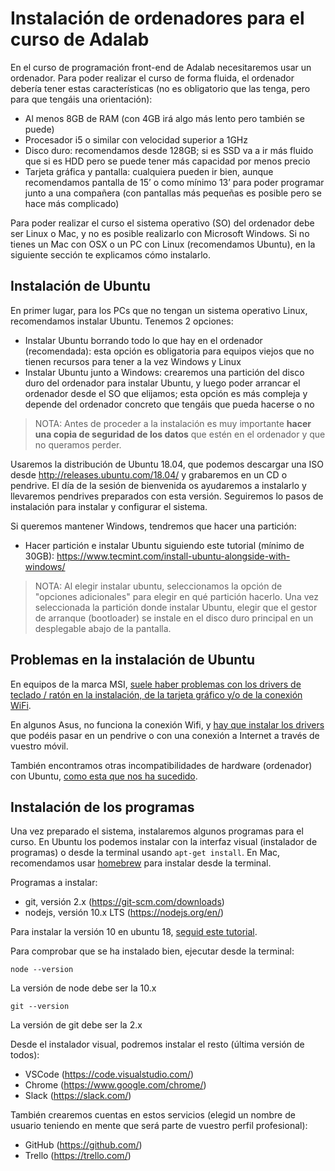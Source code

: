 # Instalación de ordenadores para el curso de Adalab

En el curso de programación front-end de Adalab necesitaremos usar un ordenador. Para poder realizar el curso de forma fluida, el ordenador debería tener estas características (no es obligatorio que las tenga, pero para que tengáis una orientación):

- Al menos 8GB de RAM (con 4GB irá algo más lento pero también se puede)
- Procesador i5 o similar con velocidad superior a 1GHz
- Disco duro: recomendamos desde 128GB; si es SSD va a ir más fluido que si es HDD pero se puede tener más capacidad por menos precio
- Tarjeta gráfica y pantalla: cualquiera pueden ir bien, aunque recomendamos pantalla de 15’ o como mínimo 13’ para poder programar junto a una compañera (con pantallas más pequeñas es posible pero se hace más complicado)

Para poder realizar el curso el sistema operativo (SO) del ordenador debe ser Linux o Mac, y no es posible realizarlo con Microsoft Windows. Si no tienes un Mac con OSX o un PC con Linux (recomendamos Ubuntu), en la siguiente sección te explicamos cómo instalarlo.

## Instalación de Ubuntu

En primer lugar, para los PCs que no tengan un sistema operativo Linux, recomendamos instalar Ubuntu. Tenemos 2 opciones:

- Instalar Ubuntu borrando todo lo que hay en el ordenador (recomendada): esta opción es obligatoria para equipos viejos que no tienen recursos para tener a la vez Windows y Linux
- Instalar Ubuntu junto a Windows: crearemos una partición del disco duro del ordenador para instalar Ubuntu, y luego poder arrancar el ordenador desde el SO que elijamos; esta opción es más compleja y depende del ordenador concreto que tengáis que pueda hacerse o no

> NOTA: Antes de proceder a la instalación es muy importante **hacer una copia de seguridad de los datos** que estén en el ordenador y que no queramos perder.

Usaremos la distribución de Ubuntu 18.04, que podemos descargar una ISO desde http://releases.ubuntu.com/18.04/ y grabaremos en un CD o pendrive. El día de la sesión de bienvenida os ayudaremos a instalarlo y llevaremos pendrives preparados con esta versión. Seguiremos lo pasos de instalación para instalar y configurar el sistema.

Si queremos mantener Windows, tendremos que hacer una partición:

- Hacer partición e instalar Ubuntu siguiendo este tutorial (mínimo de 30GB): https://www.tecmint.com/install-ubuntu-alongside-with-windows/

> NOTA: Al elegir instalar ubuntu, seleccionamos la opción de "opciones adicionales" para elegir en qué partición hacerlo. Una vez seleccionada la partición donde instalar Ubuntu, elegir que el gestor de arranque (bootloader) se instale en el disco duro principal en un desplegable abajo de la pantalla.

## Problemas en la instalación de Ubuntu

En equipos de la marca MSI, [suele haber problemas con los drivers de teclado / ratón en la instalación, de la tarjeta gráfico y/o de la conexión WiFi](https://gist.github.com/mari-linhares/cef4cb3440408e44963d1447a7db5ae0).

En algunos Asus, no funciona la conexión Wifi, y [hay que instalar los drivers](https://askubuntu.com/questions/990378/wi-fi-not-working-on-lenovo-thinkpad-e570-realtek-rtl8821ce) que podéis pasar en un pendrive o con una conexión a Internet a través de vuestro móvil.

También encontramos otras incompatibilidades de hardware (ordenador) con Ubuntu, [como esta que nos ha sucedido](https://askubuntu.com/questions/38780/how-do-i-set-nomodeset-after-ive-already-installed-ubuntu).

## Instalación de los programas

Una vez preparado el sistema, instalaremos algunos programas para el curso. En Ubuntu los podemos instalar con la interfaz visual (instalador de programas) o desde la terminal usando `apt-get install`. En Mac, recomendamos usar [homebrew](https://brew.sh/) para instalar desde la terminal.

Programas a instalar:

- git, versión 2.x (https://git-scm.com/downloads)
- nodejs, versión 10.x LTS (https://nodejs.org/en/)

Para instalar la versión 10 en ubuntu 18, [seguid este tutorial](https://joshtronic.com/2018/05/08/how-to-install-nodejs-10-on-ubuntu-1804-lts/).

Para comprobar que se ha instalado bien, ejecutar desde la terminal:

`node --version`

La versión de node debe ser la 10.x

`git --version`

La versión de git debe ser la 2.x

Desde el instalador visual, podremos instalar el resto (última versión de todos):

- VSCode (https://code.visualstudio.com/)
- Chrome (https://www.google.com/chrome/)
- Slack (https://slack.com/)

También crearemos cuentas en estos servicios (elegid un nombre de usuario teniendo en mente que será parte de vuestro perfil profesional):

- GitHub (https://github.com/)
- Trello (https://trello.com/)
